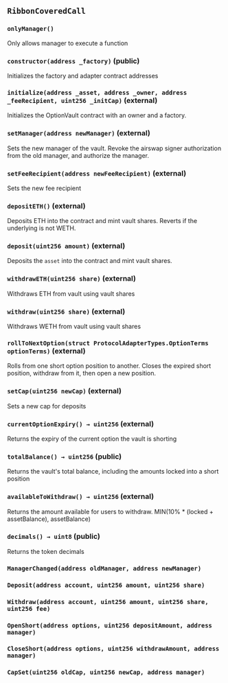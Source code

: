 ## `RibbonCoveredCall`





### `onlyManager()`

Only allows manager to execute a function




### `constructor(address _factory)` (public)

Initializes the factory and adapter contract addresses



### `initialize(address _asset, address _owner, address _feeRecipient, uint256 _initCap)` (external)

Initializes the OptionVault contract with an owner and a factory.




### `setManager(address newManager)` (external)

Sets the new manager of the vault. Revoke the airswap signer authorization from the old manager, and authorize the manager.




### `setFeeRecipient(address newFeeRecipient)` (external)

Sets the new fee recipient




### `depositETH()` (external)

Deposits ETH into the contract and mint vault shares. Reverts if the underlying is not WETH.



### `deposit(uint256 amount)` (external)

Deposits the `asset` into the contract and mint vault shares.




### `withdrawETH(uint256 share)` (external)

Withdraws ETH from vault using vault shares




### `withdraw(uint256 share)` (external)

Withdraws WETH from vault using vault shares




### `rollToNextOption(struct ProtocolAdapterTypes.OptionTerms optionTerms)` (external)

Rolls from one short option position to another. Closes the expired short position, withdraw from it, then open a new position.




### `setCap(uint256 newCap)` (external)

Sets a new cap for deposits




### `currentOptionExpiry() → uint256` (external)

Returns the expiry of the current option the vault is shorting



### `totalBalance() → uint256` (public)

Returns the vault's total balance, including the amounts locked into a short position



### `availableToWithdraw() → uint256` (external)

Returns the amount available for users to withdraw. MIN(10% * (locked + assetBalance), assetBalance)



### `decimals() → uint8` (public)

Returns the token decimals




### `ManagerChanged(address oldManager, address newManager)`





### `Deposit(address account, uint256 amount, uint256 share)`





### `Withdraw(address account, uint256 amount, uint256 share, uint256 fee)`





### `OpenShort(address options, uint256 depositAmount, address manager)`





### `CloseShort(address options, uint256 withdrawAmount, address manager)`





### `CapSet(uint256 oldCap, uint256 newCap, address manager)`





